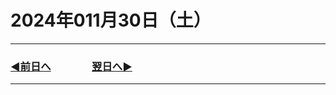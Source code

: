 # 2024年011月30日（土）

---

### [◀️前日へ](https://github.com/yuasys/chatty-journal/blob/main/2024/05/2024/05/2024-05-20.md)&emsp;&emsp;&emsp;&emsp;[翌日へ▶️](https://github.com/yuasys/chatty-journal/blob/main/2024/11/2024-11-30.md)

---
